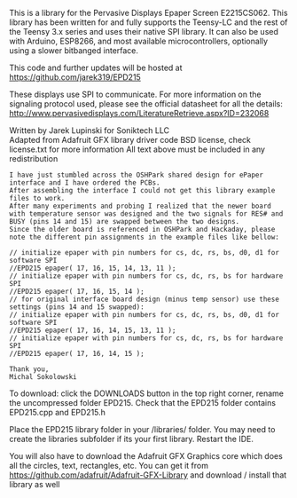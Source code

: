 This is a library for the Pervasive Displays Epaper Screen E2215CS062.
This library has been written for and fully supports the Teensy-LC and the rest of the Teensy 3.x series and uses their native SPI library.
It can also be used with Arduino, ESP8266, and most available microcontrollers, optionally using a slower bitbanged interface.

This code and further updates will be hosted at https://github.com/jarek319/EPD215

These displays use SPI to communicate. For more information on the signaling protocol used, please see the official datasheet for all the details: http://www.pervasivedisplays.com/LiteratureRetrieve.aspx?ID=232068

Written by Jarek Lupinski for Soniktech LLC  
Adapted from Adafruit GFX library driver code
BSD license, check license.txt for more information
All text above must be included in any redistribution

```
I have just stumbled across the OSHPark shared design for ePaper interface and I have ordered the PCBs.
After assembling the interface I could not get this library example files to work.
After many experiments and probing I realized that the newer board with temperature sensor was designed and the two signals for RES# and BUSY (pins 14 and 15) are swapped between the two designs.
Since the older board is referenced in OSHPark and Hackaday, please note the different pin assignments in the example files like bellow:

// initialize epaper with pin numbers for cs, dc, rs, bs, d0, d1 for software SPI
//EPD215 epaper( 17, 16, 15, 14, 13, 11 );
// initialize epaper with pin numbers for cs, dc, rs, bs for hardware SPI
//EPD215 epaper( 17, 16, 15, 14 );
// for original interface board design (minus temp sensor) use these settings (pins 14 and 15 swapped):
// initialize epaper with pin numbers for cs, dc, rs, bs, d0, d1 for software SPI
//EPD215 epaper( 17, 16, 14, 15, 13, 11 );
// initialize epaper with pin numbers for cs, dc, rs, bs for hardware SPI
//EPD215 epaper( 17, 16, 14, 15 );

Thank you,
Michal Sokolowski
```

To download: click the DOWNLOADS button in the top right corner, rename the uncompressed folder EPD215. Check that the EPD215 folder contains EPD215.cpp and EPD215.h

Place the EPD215 library folder in your <arduinosketchfolder>/libraries/ folder. You may need to create the libraries subfolder if its your first library. Restart the IDE.

You will also have to download the Adafruit GFX Graphics core which does all the circles, text, rectangles, etc. You can get it from
https://github.com/adafruit/Adafruit-GFX-Library
and download / install that library as well 

